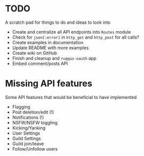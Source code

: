 # TODO

A scratch pad for things to do and ideas to look into

* Create and centralize all API endpoints into `Routes` module
* Check for `json[:error]` in `http_get` and `http_post` for all calls?
* Create examples in documentation
* Update README with more examples
* Create wiki on GitHub
* Finish and cleanup and `ruqqus-oauth` app
* Embed comment/posts API 

# Missing API features

Some API features that would be beneficial to have implemented

* Flagging
* Post deletion/edit (!)
* Notifications (!)
* NSFW/NSFW toggling
* Kicking/Yanking
* User Settings
* Guild Settings
* Guild join/leave
* Follow/Unfollow users